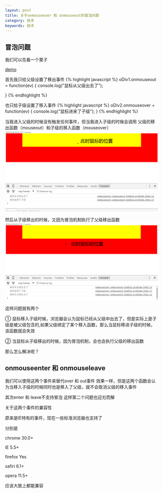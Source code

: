 ```yaml
---
layout: post
title: 关于onmouseover 和 onmouseout的冒泡问题
category: 技术
keywords: 技术
---
```


## 冒泡问题

我们可以先看一个栗子

[demo](/assets/download/onmouseover-onmouseout-bubble-problem.html)

首先我只给父级设置了移出事件
{% highlight javascript %}
oDiv1.onmouseout = function(ev) {
	console.log("鼠标从父级出去了");		

}
{% endhighlight %}

也只给子级设置了移入事件
{% highlight javascript %}
oDiv2.onmouseover = function(ev) {
	console.log("鼠标进来了子级");
}
{% endhighlight %}

当我进入父级的时候没有触发任何事件，但当我进入子级的时候会调用
父级的移出函数（mouseout）和子级的移入函数（mouseover）
![shootpic](/assets/img/onmouseover-onmouseout-bubble-problem1.png)


然后从子级移出的时候，又因为冒泡机制执行了父级移出函数
![shootpic](/assets/img/onmouseover-onmouseout-bubble-problem2.png)

这样问题就有两个

① 鼠标移入子级时候，浏览器会认为鼠标已经从父级中出去了，但是实际上是子级是被父级包含的,如果父级绑定了某个移入函数，那么当鼠标移进子级的时候，该函数就会失效

② 当鼠标从子级移出的时候，因为冒泡机制，会也会执行父级的移出函数

那么怎么解决呢？

## onmouseenter 和 onmouseleave

我们可以使用这两个事件来替代over 和 out事件
效果一样，但是这两个函数会认为当移入子级的时候同时也是移入了父级，就不会取消父级的移入事件

其次enter 和 leave不支持冒泡 这样第二个问题也迎刃而解

关于这两个事件的兼容性

原来是IE特有的事件，现在一些标准浏览器也支持了

分别是

chrome 30.0+ 

IE 5.5+

firefox Yes

safiri 6.1+

opera 11.5+

应该大致上都能兼容
